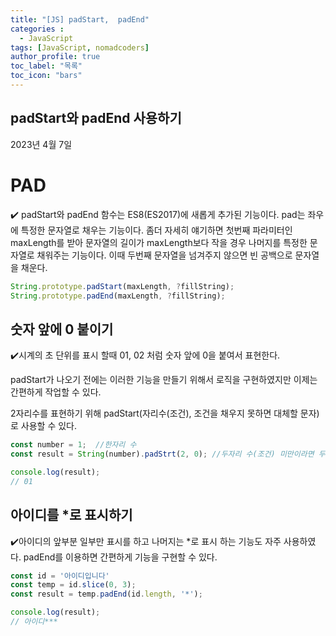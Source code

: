 ```yaml
---
title: "[JS] padStart,  padEnd"
categories : 
  - JavaScript
tags: [JavaScript, nomadcoders]
author_profile: true
toc_label: "목록"
toc_icon: "bars"
---
```





## **padStart와 padEnd 사용하기**

2023년 4월 7일 

# PAD

✔️ padStart와 padEnd 함수는 ES8(ES2017)에 새롭게 추가된 기능이다. pad는 좌우에 특정한 문자열로 채우는 기능이다. 좀더 자세히 얘기하면 첫번째 파라미터인 maxLength를 받아 문자열의 길이가 maxLength보다 작을 경우 나머지를 특정한 문자열로 채워주는 기능이다. 이때 두번째 문자열을 넘겨주지 않으면 빈 공백으로 문자열을 채운다.

```jsx
String.prototype.padStart(maxLength, ?fillString);
String.prototype.padEnd(maxLength, ?fillString);
```

## 숫자 앞에 0 붙이기

✔️시계의 초 단위를 표시 할때 01, 02 처럼 숫자 앞에 0을 붙여서 표현한다. 

padStart가 나오기 전에는 이러한 기능을 만들기 위해서 로직을 구현하였지만 이제는 간편하게 작업할 수 있다.

2자리수를 표현하기 위해 padStart(자리수(조건), 조건을 채우지 못하면 대체할 문자)로 사용할 수 있다.

```jsx
const number = 1;  //한자리 수 
const result = String(number).padStrt(2, 0); //두자리 수(조건) 미만이라면 두자리 문자열이 될 때 까지 앞에 0을 붙이겠다.

console.log(result);
// 01 
```

## 아이디를 *로 표시하기

✔️아이디의 앞부분 일부만 표시를 하고 나머지는 *로 표시 하는 기능도 자주 사용하였다. padEnd를 이용하면 간편하게 기능을 구현할 수 있다.

```jsx
const id = '아이디입니다'
const temp = id.slice(0, 3);
const result = temp.padEnd(id.length, '*');

console.log(result);
// 아이디***
```
